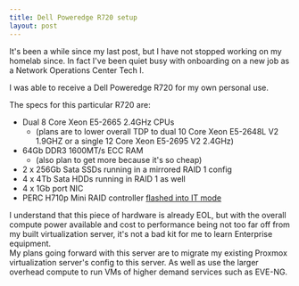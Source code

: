 ```yaml
---
title: Dell Poweredge R720 setup
layout: post
---
```


It's been a while since my last post, but I have not stopped working on my homelab since. 
In fact I've been quiet busy with onboarding on a new job as a Network Operations Center Tech I.

I was able to receive a Dell Poweredge R720 for my own personal use.


The specs for this particular R720 are:   
- Dual 8 Core Xeon E5-2665 2.4GHz CPUs
  - (plans are to lower overall TDP to dual 10 Core Xeon E5-2648L V2 1.9GHZ or a single 12 Core Xeon E5-2695 V2 2.4GHz)
- 64Gb DDR3 1600MT/s ECC RAM
  - (also plan to get more because it's so cheap)
- 2 x 256Gb Sata SSDs running in a mirrored RAID 1 config
- 4 x 4Tb Sata HDDs running in RAID 1 as well
- 4 x 1Gb port NIC
- PERC H710p Mini RAID controller [flashed into IT mode](https://fohdeesha.com/docs/perc.html)
  
I understand that this piece of hardware is already EOL, but with the overall compute power available and cost to performance being not too far off from my built virtualization server, it's not a bad kit for me to learn Enterprise equipment.  
My plans going forward with this server are to migrate my existing Proxmox virtualization server's config to this server. As well as use the larger overhead compute to run VMs of higher demand services such as EVE-NG.
